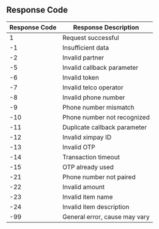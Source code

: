 ## Response Code

Response Code | Response Description
--- | ---
1 | Request successful
-1 | Insufficient data
-2 | Invalid partner
-5 | Invalid callback parameter
-6 | Invalid token
-7 | Invalid telco operator
-8 | Invalid phone number
-9 | Phone number mismatch
-10 | Phone number not recognized
-11 | Duplicate callback parameter
-12 | Invalid ximpay ID
-13 | Invalid OTP
-14 | Transaction timeout
-15 | OTP already used
-21 | Phone number not paired
-22 | Invalid amount
-23 | Invalid item name
-24 | Invalid item description
-99 | General error, cause may vary